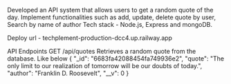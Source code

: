 Developed an API system that allows users to get a random quote of the day. 
Implement functionalities such as add, update, delete quote by user, Search by name of author
Tech stack - Node.js, Express and mongoDB.

Deploy url - techplement-production-dcc4.up.railway.app

API Endpoints
GET /api/quotes
Retrieves a random quote from the database.
Like below
{
    "_id": "6683fa42088454fa749936e2",
    "quote": "The only limit to our realization of tomorrow will be our doubts of today.",
    "author": "Franklin D. Roosevelt",
    "__v": 0
}
